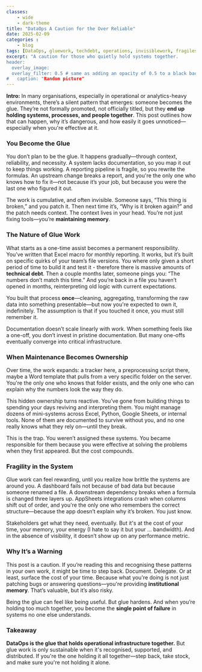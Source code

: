 ```yaml
---
classes: 
    - wide
    - dark-theme
title: "DataOps A Caution for the Over Reliable"
date: 2025-02-09
categories :
    - blog
tags: [DataOps, gluework, techdebt, operations, invisiblework, fragilesystems, documentation, institutional_memory]
excerpt: "A caution for those who quietly hold systems together.
header:
  overlay_image: 
  overlay_filter: 0.5 # same as adding an opacity of 0.5 to a black background
#   caption: "Random picture"
---
```


**Intro:**
In many organisations, especially in operational or analytics-heavy environments, there’s a silent pattern that emerges: someone becomes the glue. They’re not formally promoted, not officially titled, but they **end up holding systems, processes, and people together**. This post outlines how that can happen, why it’s dangerous, and how easily it goes unnoticed—especially when you're effective at it.

### You Become the Glue

You don’t plan to be the glue. It happens gradually—through context, reliability, and necessity. A system lacks documentation, so you map it out to keep things working. A reporting pipeline is fragile, so you rewrite the formulas. An upstream change breaks a report, and you're the only one who knows how to fix it—not because it’s your job, but because you were the last one who figured it out.

The work is cumulative, and often invisible. Someone says, “This thing is broken,” and you patch it. Then next time it’s, “Why is it broken again?” and the patch needs context. The context lives in your head. You’re not just fixing tools—you’re **maintaining memory**.

### The Nature of Glue Work

What starts as a one-time assist becomes a permanent responsibility. You’ve written that Excel macro for monthly reporting. It works, but it’s built on specific quirks of your team’s file versions. You where only given a short period of time to build it and test it - therefore there is massive amounts of **technical debt**. Then a couple months later, someone pings you: “The numbers don’t match this time.” And you’re back in a file you haven’t opened in months, reinterpreting old logic with current expectations.

You built that process **once**—cleaning, aggregating, transforming the raw data into something presentable—but now you're expected to own it, indefinitely. The assumption is that if you touched it once, you must still remember it.

Documentation doesn’t scale linearly with work. When something feels like a one-off, you don’t invest in pristine documentation. But many one-offs eventually converge into critical infrastructure.

### When Maintenance Becomes Ownership

Over time, the work expands: a tracker here, a preprocessing script there, maybe a Word template that pulls from a very specific folder on the server. You're the only one who knows that folder exists, and the only one who can explain why the numbers look the way they do.

This hidden ownership turns reactive. You’ve gone from building things to spending your days reviving and interpreting them. You might manage dozens of mini-systems across Excel, Python, Google Sheets, or internal tools. None of them are documented to survive without you, and no one really knows what they rely on—until they break.

This is the trap. You weren’t assigned these systems. You became responsible for them because you were effective at solving the problems when they first appeared. But the cost compounds.

### Fragility in the System

Glue work can feel rewarding, until you realize how brittle the systems are around you. A dashboard fails not because of bad data but because someone renamed a file. A downstream dependency breaks when a formula is changed three layers up. AppSheets integrations crash when columns shift out of order, and you're the only one who remembers the correct structure—because the app doesn’t explain why it’s broken. You just know.

Stakeholders get what they need, eventually. But it's at the cost of your time, your memory, your energy (I hate to say it but your ... bandwidth). And in the absence of visibility, it doesn’t show up on any performance metric.

### Why It’s a Warning

This post is a caution. If you’re reading this and recognising these patterns in your own work, it might be time to step back. Document. Delegate. Or at least, surface the cost of your time. Because what you're doing is not just patching bugs or answering questions—you're providing **institutional memory**. That’s valuable, but it’s also risky.

Being the glue can feel like being useful. But glue hardens. And when you’re holding too much together, you become the **single point of failure** in systems no one else understands.

### Takeaway

**DataOps is the glue that holds operational infrastructure together.** But glue work is only sustainable when it's recognised, supported, and distributed. If you're the one holding it all together—step back, take stock, and make sure you're not holding it alone.

